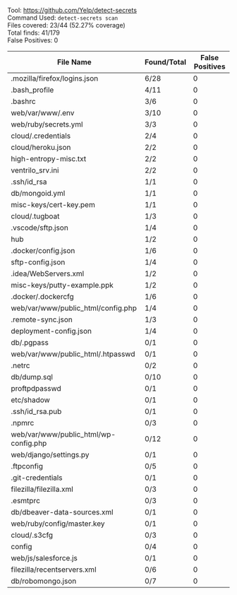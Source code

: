 Tool: https://github.com/Yelp/detect-secrets  
Command Used: `detect-secrets scan`  
Files covered: 23/44 (52.27% coverage)  
Total finds: 41/179  
False Positives: 0  

File Name                              |  Found/Total   | False Positives |
---------------------------------------|----------------|-----------------|
.mozilla/firefox/logins.json           | 6/28 | 0
.bash_profile                          | 4/11 | 0
.bashrc                                | 3/6 | 0
web/var/www/.env                       | 3/10 | 0
web/ruby/secrets.yml                   | 3/3 | 0
cloud/.credentials                     | 2/4 | 0
cloud/heroku.json                      | 2/2 | 0
high-entropy-misc.txt                  | 2/2 | 0
ventrilo_srv.ini                       | 2/2 | 0
.ssh/id_rsa                            | 1/1 | 0
db/mongoid.yml                         | 1/1 | 0
misc-keys/cert-key.pem                 | 1/1 | 0
cloud/.tugboat                         | 1/3 | 0
.vscode/sftp.json                      | 1/4 | 0
hub                                    | 1/2 | 0
.docker/config.json                    | 1/6 | 0
sftp-config.json                       | 1/4 | 0
.idea/WebServers.xml                   | 1/2 | 0
misc-keys/putty-example.ppk            | 1/2 | 0
.docker/.dockercfg                     | 1/6 | 0
web/var/www/public_html/config.php     | 1/4 | 0
.remote-sync.json                      | 1/3 | 0
deployment-config.json                 | 1/4 | 0
db/.pgpass                             | 0/1 | 0
web/var/www/public_html/.htpasswd      | 0/1 | 0
.netrc                                 | 0/2 | 0
db/dump.sql                            | 0/10 | 0
proftpdpasswd                          | 0/1 | 0
etc/shadow                             | 0/1 | 0
.ssh/id_rsa.pub                        | 0/1 | 0
.npmrc                                 | 0/3 | 0
web/var/www/public_html/wp-config.php  | 0/12 | 0
web/django/settings.py                 | 0/1 | 0
.ftpconfig                             | 0/5 | 0
.git-credentials                       | 0/1 | 0
filezilla/filezilla.xml                | 0/3 | 0
.esmtprc                               | 0/3 | 0
db/dbeaver-data-sources.xml            | 0/1 | 0
web/ruby/config/master.key             | 0/1 | 0
cloud/.s3cfg                           | 0/3 | 0
config                                 | 0/4 | 0
web/js/salesforce.js                   | 0/1 | 0
filezilla/recentservers.xml            | 0/6 | 0
db/robomongo.json                      | 0/7 | 0
